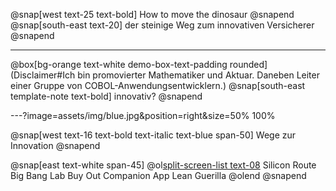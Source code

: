 @snap[west text-25 text-bold]
How to move the dinosaur
@snapend
@snap[south-east text-20]
der steinige Weg zum innovativen Versicherer
@snapend

---

@box[bg-orange text-white demo-box-text-padding rounded](Disclaimer#Ich bin promovierter Mathematiker und Aktuar. Daneben Leiter einer Gruppe von COBOL-Anwendungsentwicklern.)
@snap[south-east template-note text-bold]
innovativ?
@snapend

---?image=assets/img/blue.jpg&position=right&size=50% 100%

@snap[west text-16 text-bold text-italic text-blue span-50]
Wege zur Innovation
@snapend

@snap[east text-white span-45]
@ol[split-screen-list text-08](false)
    Silicon Route
    Big Bang
    Lab
    Buy Out
    Companion App
    Lean Guerilla
@olend
@snapend
